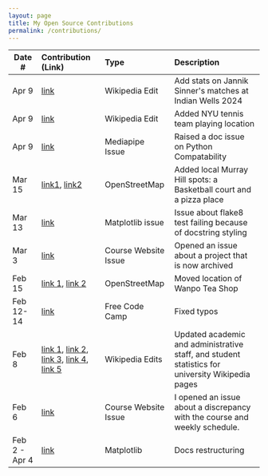 ```yaml
---
layout: page
title: My Open Source Contributions
permalink: /contributions/
---
```


<!--
Type of the contribution should be "Wikipedia edit", "OpenStreet Map feature", "Documentation", "Course website", "Blog",
"Browser Add-on", etc.

The description should include a brief summary of what you did.

The link should bring us to a public page that shows your contribution. 

Replace the first row with your own contribution. 

-->





| Date #       | Contribution (Link)  | Type  | Description |
|---|:---|:---|:---|
| Apr 9 | [link](https://en.wikipedia.org/w/index.php?title=Jannik_Sinner&diff=prev&oldid=1218122706) | Wikipedia Edit | Add stats on Jannik Sinner's matches at Indian Wells 2024 |
| Apr 9 | [link](https://en.wikipedia.org/w/index.php?title=NYU_Violets&diff=prev&oldid=1218118994) | Wikipedia Edit | Added NYU tennis team playing location | 
| Apr 9 | [link](https://github.com/google/mediapipe/issues/5304) | Mediapipe Issue| Raised a doc issue on Python Compatability |
| Mar 15 | [link1](https://www.openstreetmap.org/changeset/148703250#map=19/40.74445/-73.97304), [link2](https://www.openstreetmap.org/changeset/148703631) | OpenStreetMap | Added local Murray Hill spots: a Basketball court and a pizza place |
| Mar 13| [link](https://github.com/matplotlib/matplotlib/issues/27920) | Matplotlib issue | Issue about flake8 test failing because of docstring styling |
| Mar 3 | [link](https://github.com/joannakl/ossd/issues/104) | Course Website Issue | Opened an issue about a project that is now archived |
| Feb 15 | [link 1](https://www.openstreetmap.org/changeset/147508799), [link 2](https://www.openstreetmap.org/changeset/147508821) | OpenStreetMap | Moved location of Wanpo Tea Shop |
| Feb 12-14 | [link](https://github.com/freeCodeCamp/freeCodeCamp/pull/53673)|Free Code Camp| Fixed typos |
| Feb 8 | [link 1](https://en.wikipedia.org/w/index.php?title=Georgia_Tech&diff=prev&oldid=1204854270), [link 2](https://en.wikipedia.org/w/index.php?title=University_of_Southern_California&diff=prev&oldid=1204856080), [link 3](https://en.wikipedia.org/w/index.php?title=Carnegie_Mellon_University&diff=prev&oldid=1204857958), [link 4](https://en.wikipedia.org/w/index.php?title=Stanford_University&diff=prev&oldid=1204859885), [link 5](https://en.wikipedia.org/w/index.php?title=Stanford_University&diff=prev&oldid=1204861011)  | Wikipedia Edits | Updated academic and administrative staff, and student statistics for university Wikipedia pages |
| Feb 6 | [link](https://github.com/joannakl/ossd/issues/85)    | Course Website Issue    |   I opened an issue about a discrepancy with the course and weekly schedule.    |
| Feb 2 - Apr 4 | [link](https://github.com/matplotlib/matplotlib/pull/27747) | Matplotlib | Docs restructuring |